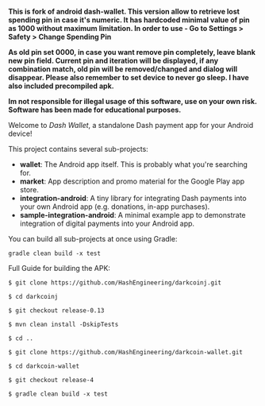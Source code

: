 <b>This is fork of android dash-wallet. This version allow to retrieve lost spending pin in case it's numeric. It has hardcoded minimal value of pin as 1000 without maximum limitation. In order to use - Go to Settings > Safety > Change Spending Pin

As old pin set 0000, in case you want remove pin completely, leave blank new pin field. Current pin and iteration will be displayed, if any combination match, old pin will be removed/changed and dialog will disappear. Please also remember to set device to never go sleep. I have also included precompiled apk.

Im not responsible for illegal usage of this software, use on your own risk. Software has been made for educational purposes.
</b>




Welcome to _Dash Wallet_, a standalone Dash payment app for your Android device!

This project contains several sub-projects:

 * __wallet__:
     The Android app itself. This is probably what you're searching for.
 * __market__:
     App description and promo material for the Google Play app store.
 * __integration-android__:
     A tiny library for integrating Dash payments into your own Android app
     (e.g. donations, in-app purchases).
 * __sample-integration-android__:
     A minimal example app to demonstrate integration of digital payments into
     your Android app.

You can build all sub-projects at once using Gradle:

`gradle clean build -x test`

Full Guide for building the APK:

`$ git clone https://github.com/HashEngineering/darkcoinj.git `

`$ cd darkcoinj`

`$ git checkout release-0.13`

`$ mvn clean install -DskipTests`

`$ cd ..`

`$ git clone https://github.com/HashEngineering/darkcoin-wallet.git `

`$ cd darkcoin-wallet`

`$ git checkout release-4`

`$ gradle clean build -x test`


